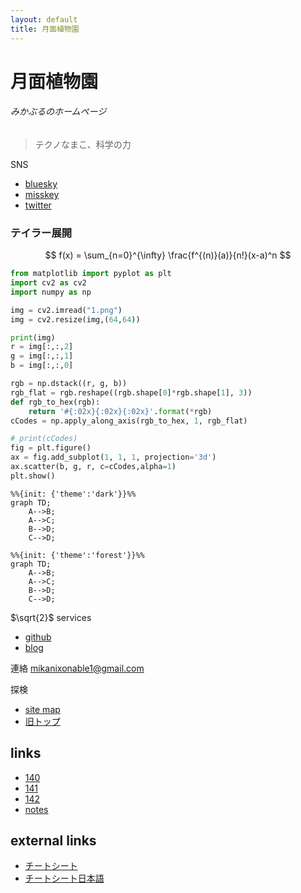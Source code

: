 ```yaml
---
layout: default
title: 月面植物園
---
```

# 月面植物園
###### みかぶるのホームページ

> テクノなまこ、科学の力

SNS
- [bluesky](https://bsky.app/profile/mikanixonable.bsky.social)
- [misskey](https://misskey.io/@Mikanixonable)
- [twitter](https://twitter.com/Mikanixonable)

### テイラー展開
$$
f(x) = \sum_{n=0}^{\infty} \frac{f^{(n)}(a)}{n!}(x-a)^n
$$

~~~python
from matplotlib import pyplot as plt
import cv2 as cv2
import numpy as np

img = cv2.imread("1.png")
img = cv2.resize(img,(64,64))

print(img)
r = img[:,:,2]
g = img[:,:,1]
b = img[:,:,0]

rgb = np.dstack((r, g, b))
rgb_flat = rgb.reshape((rgb.shape[0]*rgb.shape[1], 3))
def rgb_to_hex(rgb):
    return '#{:02x}{:02x}{:02x}'.format(*rgb)
cCodes = np.apply_along_axis(rgb_to_hex, 1, rgb_flat)

# print(cCodes)
fig = plt.figure()
ax = fig.add_subplot(1, 1, 1, projection='3d')
ax.scatter(b, g, r, c=cCodes,alpha=1)
plt.show()
~~~

```mermaid
%%{init: {'theme':'dark'}}%%
graph TD;
    A-->B;
    A-->C;
    B-->D;
    C-->D;
```
```mermaid
%%{init: {'theme':'forest'}}%%
graph TD;
    A-->B;
    A-->C;
    B-->D;
    C-->D;
```

\$\sqrt{2}\$
services
- [github](https://github.com/Mikanixonable)
- [blog](https://mikanixonable.hatenablog.com/)


連絡 mikanixonable1@gmail.com

探検
- [site map](1)
- [旧トップ](300)

## links


- [140](140)
- [141](141)
- [142](142)
- [notes](notes)

## external links
- [チートシート](https://github.com/pages-themes/leap-day/blob/master/index.md)
- [チートシート日本語](https://gist.github.com/mignonstyle/083c9e1651d7734f84c99b8cf49d57fa)


